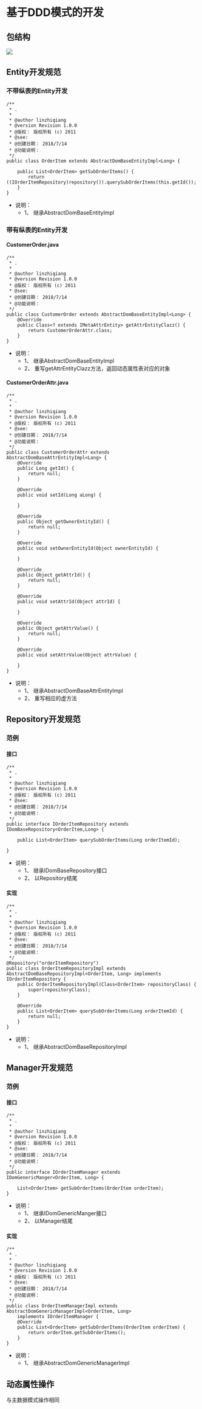# 基于DDD模式的开发

## 包结构
![](../.gitbook/assets/ddd-package.png)

## Entity开发规范
### 不带纵表的Entity开发
```
/**
 * .
 *
 * @author linzhiqiang
 * @version Revision 1.0.0
 * @版权： 版权所有 (c) 2011
 * @see:
 * @创建日期： 2018/7/14
 * @功能说明：
 */
public class OrderItem extends AbstractDomBaseEntityImpl<Long> {
    
    public List<OrderItem> getSubOrderItems() {
        return ((IOrderItemRepository)repository()).querySubOrderItems(this.getId());
    }
}
```
+ 说明：
    + 1、 继承AbstractDomBaseEntityImpl<ID>
### 带有纵表的Entity开发
#### CustomerOrder.java
```
/**
 * .
 *
 * @author linzhiqiang
 * @version Revision 1.0.0
 * @版权： 版权所有 (c) 2011
 * @see:
 * @创建日期： 2018/7/14
 * @功能说明：
 */
public class CustomerOrder extends AbstractDomBaseEntityImpl<Long> {
    @Override
    public Class<? extends IMetaAttrEntity> getAttrEntityClazz() {
        return CustomerOrderAttr.class;
    }
}
```
+ 说明：
    + 1、 继承AbstractDomBaseEntityImpl<ID>
    + 2、 重写getAttrEntityClazz方法，返回动态属性表对应的对象
    
#### CustomerOrderAttr.java
```
/**
 * .
 *
 * @author linzhiqiang
 * @version Revision 1.0.0
 * @版权： 版权所有 (c) 2011
 * @see:
 * @创建日期： 2018/7/14
 * @功能说明：
 */
public class CustomerOrderAttr extends AbstractDomBaseAttrEntityImpl<Long> {
    @Override
    public Long getId() {
        return null;
    }

    @Override
    public void setId(Long aLong) {

    }

    @Override
    public Object getOwnerEntityId() {
        return null;
    }

    @Override
    public void setOwnerEntityId(Object ownerEntityId) {

    }

    @Override
    public Object getAttrId() {
        return null;
    }

    @Override
    public void setAttrId(Object attrId) {

    }

    @Override
    public Object getAttrValue() {
        return null;
    }

    @Override
    public void setAttrValue(Object attrValue) {

    }
}
```
+ 说明：
    + 1、 继承AbstractDomBaseAttrEntityImpl<ID>
    + 2、 重写相应的虚方法

## Repository开发规范
### 范例
#### 接口
```
/**
 * .
 *
 * @author linzhiqiang
 * @version Revision 1.0.0
 * @版权： 版权所有 (c) 2011
 * @see:
 * @创建日期： 2018/7/14
 * @功能说明：
 */
public interface IOrderItemRepository extends IDomBaseRepository<OrderItem,Long> {
    
    public List<OrderItem> querySubOrderItems(Long orderItemId);
    
}
```
+ 说明：
    + 1、 继承IDomBaseRepository接口
    + 2、 以Repository结尾

#### 实现
```
/**
 * .
 *
 * @author linzhiqiang
 * @version Revision 1.0.0
 * @版权： 版权所有 (c) 2011
 * @see:
 * @创建日期： 2018/7/14
 * @功能说明：
 */
@Repository("orderItemRepository")
public class OrderItemRepositoryImpl extends AbstractDomBaseRepositoryImpl<OrderItem, Long> implements IOrderItemRepository {
    public OrderItemRepositoryImpl(Class<OrderItem> repositoryClass) {
        super(repositoryClass);
    }

    @Override
    public List<OrderItem> querySubOrderItems(Long orderItemId) {
        return null;
    }
}

```
+ 说明：
    + 1、 继承AbstractDomBaseRepositoryImpl

## Manager开发规范
### 范例
#### 接口
```
/**
 * .
 *
 * @author linzhiqiang
 * @version Revision 1.0.0
 * @版权： 版权所有 (c) 2011
 * @see:
 * @创建日期： 2018/7/14
 * @功能说明：
 */
public interface IOrderItemManager extends IDomGenericManger<OrderItem, Long> {

    List<OrderItem> getSubOrderItems(OrderItem orderItem);
}
```
+ 说明：
    + 1、 继承IDomGenericManger接口
    + 2、 以Manager结尾

#### 实现
```
/**
 * .
 *
 * @author linzhiqiang
 * @version Revision 1.0.0
 * @版权： 版权所有 (c) 2011
 * @see:
 * @创建日期： 2018/7/14
 * @功能说明：
 */
public class OrderItemManagerImpl extends AbstractDomGenericManagerImpl<OrderItem, Long>
    implements IOrderItemManager {
    @Override
    public List<OrderItem> getSubOrderItems(OrderItem orderItem) {
        return orderItem.getSubOrderItems();
    }
}
```
+ 说明：
    + 1、 继承AbstractDomGenericManagerImpl

## 动态属性操作
与主数据模式操作相同


